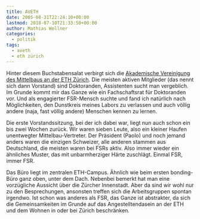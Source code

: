 ```yaml
---
title: AVETH
date: 2005-08-31T22:24:10+00:00
lastmod: 2018-07-10T21:33:50+00:00
author: Mathias Wellner
categories:
  - politik
tags:
  - aveth
  - eth zürich
---
```

Hinter diesem Buchstabensalat verbirgt sich die [Akademische Vereinigung des Mittelbaus an der ETH Zürich](http://www.aveth.ethz.ch). Die meisten aktiven Mitglieder (das nennt sich dann Vorstand) sind Doktoranden, Assistenten sucht man vergeblich. Im Grunde kommt mir das Ganze wie ein Fachschaftsrat für Doktoranden vor. Und als engagierter FSR-Mensch suchte und fand ich natürlich nach Möglichkeiten, den Dunstkreis meines Labors zu verlassen und auch völlig andere (naja, fast völlig andere) Menschen kennen zu lernen.
<!--more-->

Die erste Vorstandssitzung, bei der ich dabei war, liegt nun auch schon ein bis zwei Wochen zurück. Wir waren sieben Leute, also ein kleiner Haufen unentwegter Mittelbau-Vertreter. Der Präsident (Paolo) und noch jemand anders waren die einzigen Schweizer, alle anderen stammen aus Deutschland, die meisten waren bei FSRs aktiv. Also immer wieder ein ähnliches Muster, das mit unbarmherziger Härte zuschlägt. Einmal FSR, immer FSR.

Das Büro liegt im zentralen ETH-Campus. Ähnlich wie beim ersten bonding-Büro ganz oben, unter dem Dach. Nebenbei bemerkt hat man eine vorzügliche Aussicht über die Zürcher Innenstadt. Aber da sind wir wohl nur zu den Besprechungen, ansonsten treffen sich die Arbeitsgruppen spontan irgendwo. Ist schon was anderes als FSR, das Ganze ist abstrakter, da sich die Gemeinsamkeiten im Grunde auf das Angestelltendasein an der ETH und dem Wohnen in oder bei Zürich beschränken.